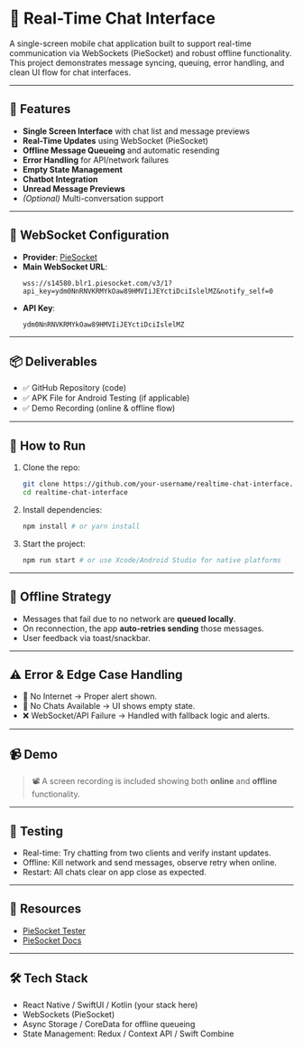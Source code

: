
# 📱 Real-Time Chat Interface

A single-screen mobile chat application built to support real-time communication via WebSockets (PieSocket) and robust offline functionality. This project demonstrates message syncing, queuing, error handling, and clean UI flow for chat interfaces.

---

## 🚀 Features

- **Single Screen Interface** with chat list and message previews
- **Real-Time Updates** using WebSocket (PieSocket)
- **Offline Message Queueing** and automatic resending
- **Error Handling** for API/network failures
- **Empty State Management**
- **Chatbot Integration**
- **Unread Message Previews**
- *(Optional)* Multi-conversation support

---

## 🔌 WebSocket Configuration

- **Provider**: [PieSocket](https://www.piesocket.com/)
- **Main WebSocket URL**:  
  ```
  wss://s14580.blr1.piesocket.com/v3/1?api_key=ydm0NnRNVKRMYkOaw89HMVIiJEYctiDciIslelMZ&notify_self=0
  ```
- **API Key**:  
  ```
  ydm0NnRNVKRMYkOaw89HMVIiJEYctiDciIslelMZ
  ```

---

## 📦 Deliverables

- ✅ GitHub Repository (code)
- ✅ APK File for Android Testing (if applicable)
- ✅ Demo Recording (online & offline flow)

---

## 📲 How to Run

1. Clone the repo:
   ```bash
   git clone https://github.com/your-username/realtime-chat-interface.git
   cd realtime-chat-interface
   ```

2. Install dependencies:
   ```bash
   npm install # or yarn install
   ```

3. Start the project:
   ```bash
   npm run start # or use Xcode/Android Studio for native platforms
   ```

---

## 📶 Offline Strategy

- Messages that fail due to no network are **queued locally**.
- On reconnection, the app **auto-retries sending** those messages.
- User feedback via toast/snackbar.

---

## ⚠️ Error & Edge Case Handling

- 🚫 No Internet → Proper alert shown.
- 🚫 No Chats Available → UI shows empty state.
- ❌ WebSocket/API Failure → Handled with fallback logic and alerts.

---

## 📹 Demo

> 📽 A screen recording is included showing both **online** and **offline** functionality.

---

## 🧪 Testing

- Real-time: Try chatting from two clients and verify instant updates.
- Offline: Kill network and send messages, observe retry when online.
- Restart: All chats clear on app close as expected.

---

## 📎 Resources

- [PieSocket Tester](https://piehost.com/websocket-tester)
- [PieSocket Docs](https://www.piesocket.com/docs/3.0)

---

## 🛠 Tech Stack

- React Native / SwiftUI / Kotlin (your stack here)
- WebSockets (PieSocket)
- Async Storage / CoreData for offline queueing
- State Management: Redux / Context API / Swift Combine
